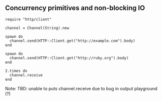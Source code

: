 ## Concurrency primitives and non-blocking IO

```playground
require "http/client"

channel = Channel(String).new

spawn do
  channel.send(HTTP::Client.get("http://example.com").body)
end

spawn do
  channel.send(HTTP::Client.get("http://ruby.org").body)
end

2.times do
  channel.receive
end
```

Note:
TBD: unable to puts channel.receive due to bug in output playground (?)
